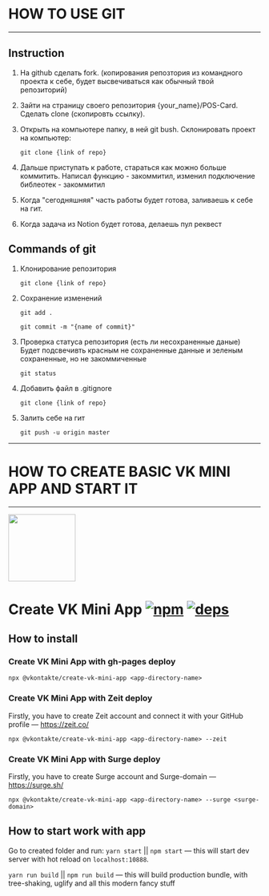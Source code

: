 # HOW TO USE GIT
___________________________________________________________________________________________________
## Instruction
1. На github сделать fork. (копирования репозтория из командного проекта к себе, будет высвечиваться как обычный твой репозиторий)
2. Зайти на страницу своего репозитория {your_name}/POS-Card. Сделать clone (скопировть ссылку).
3. Открыть на компьютере папку, в ней git bush. Склонировать проект на компьютер:

    `git clone {link of repo}`

4. Дальше приступать к работе, стараться как можно больше коммитить. Написал функцию - закоммитил, изменил подключение библеотек - закоммитил
5. Когда "сегодняшняя" часть работы будет готова, заливаешь к себе на гит.
6. Когда задача из Notion будет готова, делаешь пул реквест 

## Commands of git
1. Клонирование репозитория

    `git clone {link of repo}`

2. Сохранение изменений

    `git add .`
    
    `git commit -m "{name of commit}"`

3. Проверка статуса репозитория (есть ли несохраненные даные)
Будет подсвечивть красным не сохраненные данные и зеленым сохраненные, но не закоммиченные

    `git status`

4. Добавить файл в .gitignore

    `git clone {link of repo}`

5. Залить себе на гит

    `git push -u origin master`

___________________________________________________________________________________________________
# HOW TO CREATE BASIC VK MINI APP AND START IT
___________________________________________________________________________________________________
[<img width="134" src="https://vk.com/images/apps/mini_apps/vk_mini_apps_logo.svg">](https://vk.com/services)

# Create VK Mini App [![npm][npm]][npm-url] [![deps][deps]][deps-url]

## How to install

### Create VK Mini App with gh-pages deploy

`npx @vkontakte/create-vk-mini-app <app-directory-name>`

### Create VK Mini App with Zeit deploy

Firstly, you have to create Zeit account and connect it with your GitHub profile — https://zeit.co/

`npx @vkontakte/create-vk-mini-app <app-directory-name> --zeit`

### Create VK Mini App with Surge deploy

Firstly, you have to create Surge account and Surge-domain — https://surge.sh/

`npx @vkontakte/create-vk-mini-app <app-directory-name> --surge <surge-domain>`

## How to start work with app

Go to created folder and run:
`yarn start` || `npm start` — this will start dev server with hot reload on `localhost:10888`.

`yarn run build` || `npm run build` — this will build production bundle, with tree-shaking, uglify and all this modern fancy stuff

[npm]: https://img.shields.io/npm/v/@vkontakte/create-vk-mini-app.svg
[npm-url]: https://npmjs.com/package/@vkontakte/create-vk-mini-app

[deps]: https://img.shields.io/david/vkcom/create-vk-mini-app.svg
[deps-url]: https://david-dm.org/vkcom/create-vk-mini-app
